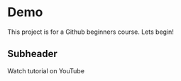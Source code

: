 # Demo

This project is for a Github beginners course.
Lets begin!

## Subheader

Watch tutorial on YouTube
